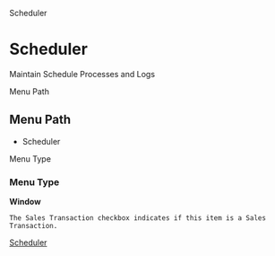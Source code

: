 
Scheduler
# Scheduler


Maintain Schedule Processes and Logs

Menu Path
## Menu Path



- Scheduler

Menu Type
### Menu Type

**Window**

```
The Sales Transaction checkbox indicates if this item is a Sales Transaction.
```

[Scheduler](functional-guide/window/window-scheduler.md)